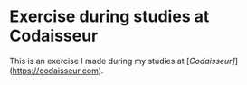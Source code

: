 # Exercise during studies at Codaisseur

This is an exercise I made during my studies at [*Codaisseur]*](https://codaisseur.com).